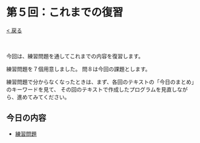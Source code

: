 # 第５回：これまでの復習

[< 戻る](../)

　

今回は、練習問題を通してこれまでの内容を復習します。

練習問題を７個用意しました。
問８は今回の課題とします。

練習問題で分からなくなったときは、まず、各回のテキストの「今日のまとめ」のキーワードを見て、
その回のテキストで作成したプログラムを見直しながら、進めてみてください。



## 今日の内容

- [練習問題](renshu/)

  

